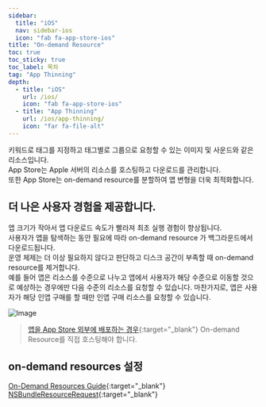 ```yaml
---
sidebar:
  title: "iOS"
  nav: sidebar-ios
  icon: "fab fa-app-store-ios"
title: "On-demand Resource"
toc: true
toc_sticky: true
toc_label: 목차
tag: "App Thinning"
depth:
  - title: "iOS"
    url: /ios/
    icon: "fab fa-app-store-ios"
  - title: "App Thinning"
    url: /ios/app-thinning/
    icon: "far fa-file-alt"
---
```

키워드로 태그를 지정하고 태그별로 그룹으로 요청할 수 있는 이미지 및 사운드와 같은 리소스입니다.  
App Store는 Apple 서버의 리소스를 호스팅하고 다운로드를 관리합니다.  
또한 App Store는 on-demand resource를 분할하여 앱 변형을 더욱 최적화합니다.  

## 더 나은 사용자 경험을 제공합니다.
앱 크기가 작아서 앱 다운로드 속도가 빨라져 최초 실행 경험이 향상됩니다.  
사용자가 앱을 탐색하는 동안 필요에 따라 on-demand resource 가 백그라운드에서 다운로드됩니다.  
운영 체제는 더 이상 필요하지 않다고 판단하고 디스크 공간이 부족할 때 on-demand resource를 제거합니다.  
예를 들어 앱은 리소스를 수준으로 나누고 앱에서 사용자가 해당 수준으로 이동할 것으로 예상하는 경우에만 다음 수준의 리소스를 요청할 수 있습니다.
마찬가지로, 앱은 사용자가 해당 인앱 구매를 할 때만 인앱 구매 리소스를 요청할 수 있습니다.

![Image](https://help.apple.com/xcode/mac/current/en.lproj/Art/on_demand_resources_2x.png)

>[<i class="fas fa-link"></i> 앱을 App Store 외부에 배포하는 경우](https://help.apple.com/xcode/mac/current/#/dev7ccaf4d3c){:target="_blank"} On-demand Resource를 직접 호스팅해야 합니다.

## on-demand resources 설정
[<i class="fas fa-link"></i> On-Demand Resources Guide](https://developer.apple.com/library/prerelease/content/documentation/FileManagement/Conceptual/On_Demand_Resources_Guide/index.html#//apple_ref/doc/uid/TP40015083){:target="_blank"}  
[<i class="fas fa-link"></i> NSBundleResourceRequest](https://developer.apple.com/reference/foundation/nsbundleresourcerequest){:target="_blank"}
